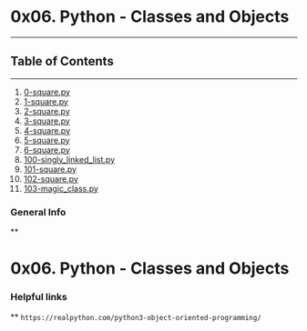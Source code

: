 # 0x06. Python - Classes and Objects
***

## Table of Contents
***
1. [0-square.py](./0-square.py)
2. [1-square.py](./1-square.py)
3. [2-square.py](./2-square.py)
4. [3-square.py](./3-square.py)
5. [4-square.py](./4-square.py)
6. [5-square.py](./5-square.py)
7. [6-square.py](./6-square.py)
8. [100-singly_linked_list.py](./100-singly_linked_list.py)
9. [101-square.py](./101-square.py)
10. [102-square.py](./102-square.py)
11. [103-magic_class.py](./103-magic_class.py)

### General Info
**
# 0x06. Python - Classes and Objects

### Helpful links
**
```https://realpython.com/python3-object-oriented-programming/```